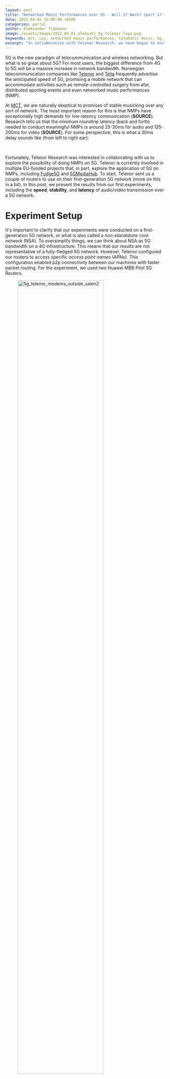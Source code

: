 ```yaml
---
layout: post
title: "Networked Music Performances over 5G - Will It Work? (part 1)"
date: 2022-04-02 12:00:00 +0200
categories: portal
author: Aleksander Tidemann
image: /assets/image/2022_04_01_aleksati_5g_telenor_logo.png
keywords: mct, uio, networked music performances, telematic music, 5g, Telenor Research, Lola, Jacktrip, audio latency, video latency
excerpt: "In collaboration with Telenor Research, we have begun to test the feasibility of using 5G for networked music performances. Here are the preliminary results."
---
```


5G is the new paradigm of telecommunication and wireless networking. But what is so great about 5G? For most users, the biggest difference from 4G to 5G will be a massive increase in network bandwidth. Norwegian telecommunication companies like [Telenor](https://www.telenor.no/5g/) and [Telia](https://www.telia.no/nett/5g/) frequently advertise the anticipated speed of 5G, promising a mobile network that can accommodate activities such as remote-controlled surgery from afar, distributed sporting events and even networked music performances (NMP).

<!-- <figure style="float: none">
   <img src="/assets/image/2022_04_01_aleksati_5g_telenor_logo.png"
   alt="logo"
   title="logo"
   width="80%" />
   <figcaption>replace with Telenor commercial</figcaption>
</figure> -->

At [MCT](https://www.uio.no/english/studies/programmes/mct-master/), we are naturally skeptical to promises of stable musicking over any sort of network. The most important reason for this is that NMPs have exceptionally high demands for low-latency communication (**SOURCE**). Research tells us that the minimum roundtrip latency (back and forth) needed to conduct meaningful NMPs is around 25-30ms for audio and 125-200ms for video (**SOURCE**). For some perspective, this is what a 30ms delay sounds like (from left to right ear):

<div class="waveform" id="thirtymsdemo"></div>

<br/>

Fortunately, Telenor Research was interested in collaborating with us to explore the possibility of doing NMPs on 5G. Telenor is currently involved in multiple EU-funded projects that, in part, explore the application of 5G on NMPs, including [Fudge5G](https://fudge-5g.eu/en) and [5GMediaHub](https://www.5gmediahub.eu/). To start, Telenor sent us a couple of routers to use on their first-generation 5G network (more on this in a bit). In this post, we present the results from our first experiments, including the **speed**, **stability**, and **latency** of audio/video transmission over a 5G network.

# Experiment Setup

It's important to clarify that our experiments were conducted on a first-generation 5G network, or what is also called a _non-standalone core network_ (NSA). To oversimplify things, we can think about NSA as 5G bandwidth on a 4G infrastructure. This means that our results are not representative of a fully-fledged 5G network. However, Telenor configured our routers to access specific _access point names_ (APNs). This configuration enabled p2p connectivity between our machines with faster packet routing. For the experiment, we used two Huawei MBB Pilot 5G Routers.

<figure style="float: none">
   <img src="/assets/image/2022_04_01_aleksati_5g_telenor_modems_outside_salen1.jpg" alt="5g_telenor_modems_outside_salen2" title="5g_telenor_modems_outside_salen2" width="80%" />
   <figcaption>Two Huawei MBB Pilot 5G Routers, and a technician, in action outside the Department of Musicology, UiO.</figcaption>
</figure>

## Time, Place and Coverage

The experiments were carried out on March 30th, 2022, between 10am-3pm, at the Department of Musicology, University of Oslo. We got good estimates of the network reception using the routers' own location-optimizing software, and Telenor's [online coverage map](https://www.telenor.no/dekning/#dekningskart). Since the 5G reception inside our department was quite poor, we placed the routers outside and further south of our department. Here, we managed to get a pretty stable 75% coverage rate with the devices placed approximately at 1.5 meters distance from each other.

<figure style="float: left">
    <div style="display:flex;">
        <div>
            <img src="/assets/image/2022_04_01_aleksati_5g_telenor_modem_coverage.png" alt="5g_telenor_modems_outside" title="5g_telenor_modems_outside" width="96%" />
        </div>
        <div>
            <img src="/assets/image/2022_04_01_aleksati_5g_telenor_coverage.jpg" alt="5g_telenor_coverage" title="5g_telenor_coverage" width="auto"/>
        </div>
    </div>
    <figcaption> Coverage report from our location at UiO. Screenshot from the routers location-optimizing software to the left, and the Telenor coverage map of the Musicology department to the right. With borderline 5G coverage at our department, putting the routers outside helped boost the reception.</figcaption>
</figure>

## Hardware and Software

Besides the Huawei routers, we used a pair of custom built NMP rack systems, namely our _Lola racks_. These hardware modules are essentially bundles of high-end software, audio/video peripherals and networking tools which can provide the lowest possible latency on audio/video transmissions over the network, given that all other the pieces of the puzzle are correct.

Full documentation and more detailed info about these kits can (or will) be found on our GitHub:

- [https://github.com/MCT-master/NMP-Portable-Kits](https://github.com/MCT-master/NMP-Portable-Kits)

<figure style="float: none">
    <img src="/assets/image/2022_04_01_aleksati_5g_telenor_lolaracks.jpg" alt="5g_telenor_lolaracks" title="5g_telenor_lolaracks" width="80%" />
    <figcaption>A pair of Lola racks in action, custom designed to provide ultra low-latency for NMPs.</figcaption>
</figure>

The _Lola racks_ get their name from the [Lola software](https://lola.conts.it), a high-end licenced AV transmission software developed by the GARR consortium in Italy. The software requires premium GPUs, soundcards with very stable ASIO drivers (such as RME that buffer as low as 32 samples), and specialized XIMEA video cameras that send uncompressed video via USB 3 to provide ultra-low latency audio and video transmission.

In addition to Lola, we used [JackTrip](https://www.jacktrip.org), another top-grade AV transmission software developed by CCRMA at Stanford University. JackTrip is audio-only but enables us to use more "normal" equiptment and paramteres to transmit uncompressed audio. Therefore, jackTrip enables us to tolerate more network jitter than Lola.

# Method

To test the feasibility of using 5G networks for live NMPs, we need to locate the best tradeoff between technical stability, quality and latency. Having low latency does not mean the quality of the AV signal is usable, and vice versa. We did three principal experiments to investigate this.

## 1. Measuring the Bandwidth

By using an [online network speed testing](https://www.speedtest.net/), we were able to quickly make bandwidth estimates throughout the experiment, ensuring that our load did not exceed the capacity of the network.

## 2. Finding the Sweet Spot

To find the best tradeoff between technical stability and quality, we configured a loopback between our two _Lola racks_ and sent constant streams of audio and video over the network. With this, we were able to monitor the AV quality of our transmission in real-time and fine-tune parameters to acheive a glitch-free and stable state.

<figure style="float: none">
    <img src="/assets/image/2022_04_01_aleksati_5g_telenor_sweetspot_method.jpg" alt="5g_telenor_sweetspot_method" title="5g_telenor_sweetspot_method" width="auto" />
    <figcaption>Routing diagram for our sweet spot test. Each side of the network represents a Lola rack. By creating a loopback system, we could monitor the entire chain for jitter, noise and other unwanted artifacts.</figcaption>
</figure>

For the audio, we sent 2 channels of 16bit 48kHZ uncompressed audio and mostly adjusted the internal buffer/sample size to find the lowest possible number that ensured stable audio transmission over a significant period (maybe 10minutes total). For video, we used a similar a approach, only adjusting the framerate, compression amount, and video resolution to find the sweet spot.

## 3. Measuring the Latency

With the software and hardware parameters fine-tuned, we could now measure the audio and video latency with a similar loopback system routing:

<figure style="float: none">
    <img src="/assets/image/2022_04_01_aleksati_5g_telenor_latency_method.jpg" alt="5g_telenor_latency_method" title="5g_telenor_latency_method" width="auto" />
    <figcaption>Routing diagram for measuring the audio latency. By using a loopback approach, we can measure the round-trip latency of NMP systems from a single location.</figcaption>
</figure>

### Audio Latency

For measuring the audio latency, we conducted two test using both JackTrip and Lola:

- **Digital round-trip time (digital RTT)**

For digital RTT we measured the audio latency when sending an impulse from one Pc to the other, and back again. With this method, we effectively bypass the external soundcards and mixers. This gives us a good understanding of the RTT for uncompressed audio just over the network. We used jackTrip to establish a client-server connection between the two machines. Then, by using the `-x1` argument client-side, we were able to record the latency.

- **Analog round-trip time (analog RTT)**

For analog RTT we measured the latency for audio to travel back and forth through the entire system. We used another laptop with a designated audio interface to make these measurements. From this secondary soundcard, we sent audio impulses to the _Lola racks_ from output 1 and received the signal back again on input 1. For reference points, we closed output 2 to input 2 on the soundcard and sent identical audio impulses to outputs 1 and 2. Then, in software, we measured the analog RTT by looking at the temporal offset between inputs 1 and 2.

<figure style="float: none">
<img src="/assets/image/2022_04_01_aleksati_5g_telenor_latency_third_laptop_routing.png" 
    alt="5g_telenor_latency_third_laptop_routing" 
    title="5g_telenor_latency_third_laptop_routing" 
    width="90%" />
    <figcaption>Routing diagram of our secondary system for measuring the analog RTT. The laptop sends a short impulse to both outputs on the audio interface and records both inputs. The time difference between input 1 and 2 is the RTT.</figcaption>
</figure>

### Video Latency

For video, we took advantage of the fact that our two _Lola racks_ were in the same room. We sent a video feed from the Ximea camera through Lola over the network and displayed both images in full-screen on the computer monitors. We filmed the two monitors with a secondary camera before doing some simple claps 👏 in front of the Ximea camera feed. Then, we used the footage from the secondary camera to reveal the video latency by counting the number of frames of delay between the two monitors.

<figure style="float: none">
     <img src="/assets/image/2022_04_01_aleksati_5g_telenor_video_latency_routing.png" 
        alt="5g_telenor_video_latency_routing" 
        title="5g_telenor_video_latency_routing" 
        width="90%"/>
    <figcaption>Routing diagram of our video latency measurement.</figcaption>
</figure>

# Results

## Bandwidth

At our position, the network speed results averaged at around 400Mbps for download and 60Mbps for upload. This indicates that transmitting 16bit uncompressed audio at 48Khz, which requires 1.5Mbps of bandwidth, was no problem. However, adding video would render us closer to the 100Mpbs/1GB range where things could get interesting.

<figure style="float: none">
    <img src="/assets/image/2022_04_01_aleksati_5g_telenor_speedtest.png" alt="5g_telenor_speedtest" title="5g_telenor_speedtest" width="80%" />
    <figcaption>Representative speed test between two machines at UiO, connected to a first-generation 5G network through two Huawei MBB Pilot 5G Routers.</figcaption>
</figure>

## Sweet Spot

## Audio Latency

**JackTrip**

| Sampling Rate | Buffersize | Digital RTT | Analog RTT |
| ------------- | ---------- | ----------- | ---------- |
| 48Khz         | 512        | 95-100ms    | **165ms**  |

<div class="waveform" id="hundredandsixtyfivemsdemo"></div>

<br/>

With NMPs, its
Important to explore the best tradeoff between stability/quality and latency

We only got decent result using 512 buffer size. That was the lowest buffersize we could used that sufficiently tolerated the network jitter. Otherwise, the system would be completely unusable due to massive dropouts. Again, we are only intereted in what actually works, practically.

Tuning buffers in Lola helped, but did not work ..

audio roundtrip was 165ms. very stable. one-way latency
the network roundtrip was 95-100ms.

Give an audio example of 165 ms of audio (just use Max)

Video was better. we got a decent result using ..
adjust video buffer
Latency of 116ms for video.
Show the video

# In Summary

With the ultimate goal being if 5G one day can fully support a wide variety of NMPs over their mobile network.

The bare minimum technical necessity of doing a NMP is to have stable AV connection between two locations.
Meaning a pleasent and contonous stream of audio and video.

Important to stress the fact that without a rock solid network connection with ultra-low latency, live networked music rehersals/performances/events are unlikely to have any serious commercial application.

In terms of the strategies? Could it work? Maybe..

Lots of restrictions..

However, we only tested a fake version.

The idea now is to test on an actual 5g network. In theory, it should produce better results. utilizing the power of the entire 5g System Architecture.

Going forward, this needs to be examined.

In my personal option; a stable and high-bandwidt system with a roundtrip latency less than 50ms would be measure of a success.

Considering the limitations of wireless telecommunication systems.

# Going Forward

# References

<!-- END OF BLOG POST -->

<style>

.btn {
  color: #fff;
  background-color: #2c3e50;
  border-color: #2c3e50;

  border: 1px solid transparent;
  padding: .375rem .75rem;
  font-size: 1rem;
  border-radius: .25rem;
  transition: color .15s ease-in-out,background-color .15s ease-in-out,border-color .15s ease-in-out,box-shadow .15s ease-in-out;
}

/* Darker background on mouse-over */
.btn:hover {
  background-color: RoyalBlue;
}

button:not(:disabled) {
  cursor: pointer;
}

code {
  color: #e83e8c;
  /* word-wrap: break-word; */
}

.waveform {
  display: flex;
  flex-direction: column;
  width: 90%;
  margin: auto;
}

</style>

<!-- external lib used to display waveforms -->
<!-- <script src="https://unpkg.com/wavesurfer.js"></script> -->
<script src="https://unpkg.com/wavesurfer.js@5.0.1/dist/wavesurfer.js"></script>

<script>

const myAudio = [
     {
         path: "/assets/audio/2022_04_01_aleksati_165ms_delay_demo.mp3",
         anchor: "hundredandsixtyfivemsdemo",
         color: "#ffa600",
         alert: false,
     },
    {
        path: "/assets/audio/2022_04_01_aleksati_30ms_delay_demo.mp3",
        anchor: "thirtymsdemo",
        color: "#328d78",
        alert: false,
    }
];

const addPlayText = (sample) => "Play" + (sample.alert ? "  ⚠️" : "");

myAudio.forEach((sample) => {
    const id = sample.anchor;
    const waveformDiv = document.querySelector("#" + id);

    console.log(sample);


    const playButton = document.createElement("button");
    playButton.id = "button-" + id;
    playButton.style.margin = "auto";
    playButton.classList = "btn btn-primary";
    playButton.innerText = "Play";

    const wavesurfer = WaveSurfer.create({
        container: "#" + id,
        mediaControls: true,
        height: 64,
        waveColor: sample.color,
        splitChannels: true,
    });
    wavesurfer.load(sample.path);
    wavesurfer.once("ready", () => {
        waveformDiv.appendChild(playButton);
        playButton.onclick = () => {
            wavesurfer.playPause();
            if (playButton.innerText.startsWith("Pause")) {
                playButton.innerText = "Play";
            } else if (playButton.innerText.startsWith("Play")) {
                playButton.innerText = "Pause";
            }
        };
    });
    wavesurfer.once("finish", () => {
        playButton.innerText = "Play";
    });
});

</script>
